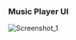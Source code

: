 


### Music Player UI
![Screenshot_1](https://user-images.githubusercontent.com/89051381/176566873-84c03414-4d8e-4a88-83e1-15dbb0152254.jpg)
